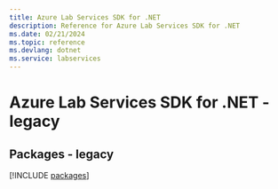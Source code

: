 ```yaml
---
title: Azure Lab Services SDK for .NET
description: Reference for Azure Lab Services SDK for .NET
ms.date: 02/21/2024
ms.topic: reference
ms.devlang: dotnet
ms.service: labservices
---
```

# Azure Lab Services SDK for .NET - legacy
## Packages - legacy
[!INCLUDE [packages](lab-services-index.md)]